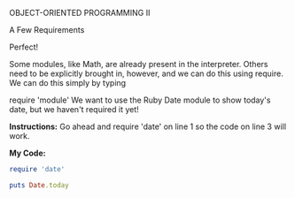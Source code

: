 OBJECT-ORIENTED PROGRAMMING II

A Few Requirements

Perfect!

Some modules, like Math, are already present in the interpreter. Others need to be explicitly brought in, however, and we can do this using require. We can do this simply by typing

require 'module'
We want to use the Ruby Date module to show today's date, but we haven't required it yet!

**Instructions:**
Go ahead and require 'date' on line 1 so the code on line 3 will work.

**My Code:**
```ruby
require 'date'

puts Date.today
```
